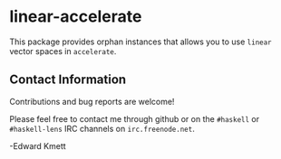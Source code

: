 linear-accelerate
=================

This package provides orphan instances that allows you to use `linear` vector spaces in `accelerate`.

Contact Information
-------------------

Contributions and bug reports are welcome!

Please feel free to contact me through github or on the `#haskell` or `#haskell-lens` IRC channels on `irc.freenode.net`.

-Edward Kmett

